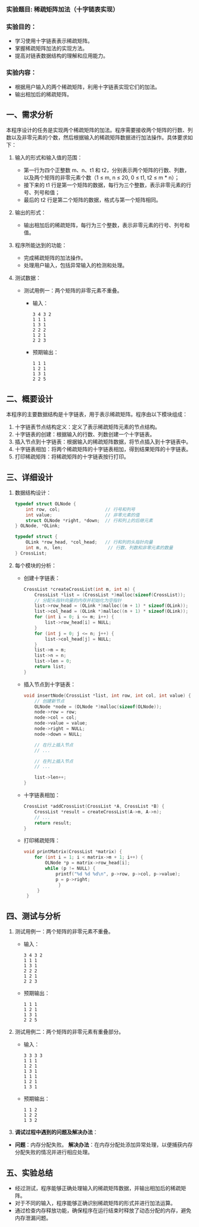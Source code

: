 ### 实验题目: 稀疏矩阵加法（十字链表实现）

### 实验目的：

- 学习使用十字链表表示稀疏矩阵。
- 掌握稀疏矩阵加法的实现方法。
- 提高对链表数据结构的理解和应用能力。

### 实验内容：

- 根据用户输入的两个稀疏矩阵，利用十字链表实现它们的加法。
- 输出相加后的稀疏矩阵。

## 一、需求分析

本程序设计的任务是实现两个稀疏矩阵的加法。程序需要接收两个矩阵的行数、列数以及非零元素的个数，然后根据输入的稀疏矩阵数据进行加法操作。具体要求如下：

1. 输入的形式和输入值的范围：

   - 第一行为四个正整数 m、n、t1 和 t2，分别表示两个矩阵的行数、列数，以及两个矩阵的非零元素个数（1 ≤ m, n ≤ 20, 0 ≤ t1, t2 ≤ m * n）；
   - 接下来的 t1 行是第一个矩阵的数据，每行为三个整数，表示非零元素的行号、列号和值；
   - 最后的 t2 行是第二个矩阵的数据，格式与第一个矩阵相同。

2. 输出的形式：

   - 输出相加后的稀疏矩阵，每行为三个整数，表示非零元素的行号、列号和值。

3. 程序所能达到的功能：

   - 完成稀疏矩阵的加法操作。
   - 处理用户输入，包括异常输入的检测和处理。

4. 测试数据：

   - 测试用例一：两个矩阵的非零元素不重叠。

     - 输入：

       ```
       3 4 3 2
       1 1 1
       1 3 1
       2 2 2
       1 2 1
       2 2 3
       ```

     - 预期输出：

       ```
       1 1 1
       1 2 1
       1 3 1
       2 2 5
       ```

## 二、概要设计

本程序的主要数据结构是十字链表，用于表示稀疏矩阵。程序由以下模块组成：

1. 十字链表节点结构定义：定义了表示稀疏矩阵元素的节点结构。
2. 十字链表的创建：根据输入的行数、列数创建一个十字链表。
3. 插入节点到十字链表：根据输入的稀疏矩阵数据，将节点插入到十字链表中。
4. 十字链表相加：将两个稀疏矩阵的十字链表相加，得到结果矩阵的十字链表。
5. 打印稀疏矩阵：将稀疏矩阵的十字链表按行打印。

## 三、详细设计

1. 数据结构设计：

   ```c
   typedef struct OLNode {
       int row, col;                 // 行号和列号
       int value;                    // 非零元素的值
       struct OLNode *right, *down;  // 行和列上的后继元素
   } OLNode, *OLink;

   typedef struct {
       OLink *row_head, *col_head;   // 行和列的头指针向量
       int m, n, len;                 // 行数、列数和非零元素的数量
   } CrossList;
   ```

2. 每个模块的分析：

   - 创建十字链表：

     ```c
     CrossList *createCrossList(int m, int n) {
         CrossList *list = (CrossList *)malloc(sizeof(CrossList));
         // 分配头指针向量的内存并初始化为空指针
         list->row_head = (OLink *)malloc((m + 1) * sizeof(OLink));
         list->col_head = (OLink *)malloc((n + 1) * sizeof(OLink));
         for (int i = 0; i <= m; i++) {
             list->row_head[i] = NULL;
         }
         for (int j = 0; j <= n; j++) {
             list->col_head[j] = NULL;
         }
         list->m = m;
         list->n = n;
         list->len = 0;
         return list;
     }
     ```

   - 插入节点到十字链表：

     ```c
     void insertNode(CrossList *list, int row, int col, int value) {
         // 创建新节点
         OLNode *node = (OLNode *)malloc(sizeof(OLNode));
         node->row = row;
         node->col = col;
         node->value = value;
         node->right = NULL;
         node->down = NULL;

         // 在行上插入节点
         // ...

         // 在列上插入节点
         // ...

         list->len++;
     }
     ```

   - 十字链表相加：

     ```c
     CrossList *addCrossList(CrossList *A, CrossList *B) {
         CrossList *result = createCrossList(A->m, A->n);
         // ...
         return result;
     }
     ```

   - 打印稀疏矩阵：

     ```c
     void printMatrix(CrossList *matrix) {
         for (int i = 1; i < matrix->m + 1; i++) {
             OLNode *p = matrix->row_head[i];
             while (p != NULL) {
                 printf("%d %d %d\n", p->row, p->col, p->value);
                 p = p->right;
                  }
          }
      }

## 四、测试与分析

1. 测试用例一：两个矩阵的非零元素不重叠。

   - 输入：

     ```
     3 4 3 2
     1 1 1
     1 3 1
     2 2 2
     1 2 1
     2 2 3
     ```

   - 预期输出：

     ```
     1 1 1
     1 2 1
     1 3 1
     2 2 5
     ```

2. 测试用例二：两个矩阵的非零元素有重叠部分。

   - 输入：

     ```
     3 3 3 3
     1 1 1
     1 2 1
     1 3 1
     1 1 1
     1 2 1
     1 3 1
     ```

   - 预期输出：

     ```
     1 1 2
     1 2 2
     1 3 2
     ```

3. **调试过程中遇到的问题及解决办法**：

- **问题**：内存分配失败。
  **解决办法**：在内存分配处添加异常处理，以便捕获内存分配失败的情况并进行相应处理。

## 五、实验总结

- 经过测试，程序能够正确处理输入的稀疏矩阵数据，并输出相加后的稀疏矩阵。
- 对于不同的输入，程序能够正确识别稀疏矩阵的形式并进行加法运算。
- 通过检查内存释放功能，确保程序在运行结束时释放了动态分配的内存，避免内存泄漏问题。